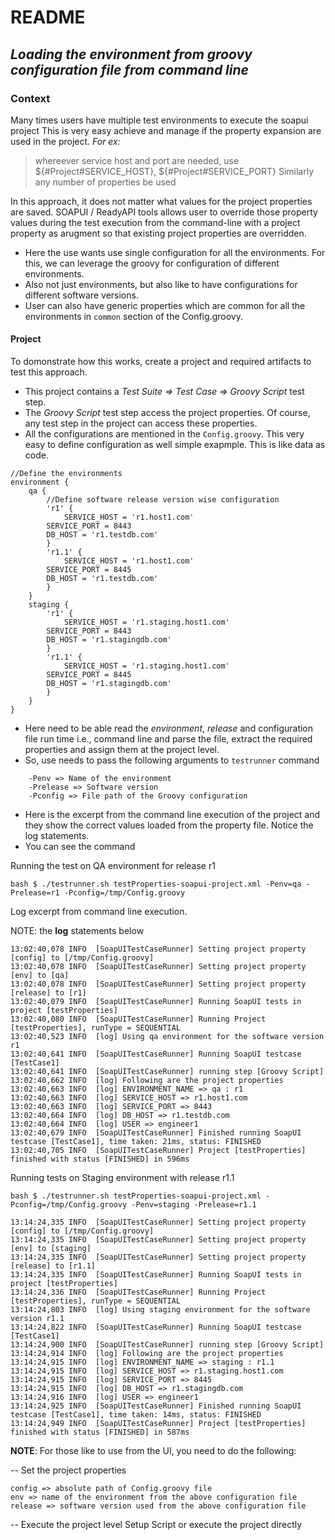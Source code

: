 # README
## _Loading the environment from groovy configuration file from command line_

### Context
Many times users have multiple test environments to execute the soapui project
This is very easy achieve and manage if the property expansion are used in the project. 
_For ex:_
>whereever service host and port are needed, use ${#Project#SERVICE_HOST}, ${#Project#SERVICE_PORT}
>Similarly any number of properties be used

In this approach, it does not matter what values for the project properties are saved. SOAPUI / ReadyAPI tools allows user to override those property values during the test execution from the command-line with a project property as arugment so that existing project properties are overridden.
- Here the use wants use single configuration for all the environments. For this, we can leverage the groovy for configuration of different environments. 
- Also not just environments, but also like to have configurations for different software versions.
- User can also have generic properties which are common for all the environments in `common`  section of the Config.groovy.

#### Project
To domonstrate how this works, create a project and required artifacts to test this approach.
- This project contains a _Test Suite => Test Case => Groovy Script_ test step.
- The _Groovy Script_ test step access the project properties. Of course, any test step in the project can access these properties.
- All the configurations are mentioned in the `Config.groovy`. This very easy to define configuration as well simple exapmple. This is like data as code.

```
//Define the environments 
environment {
    qa {
    	//Define software release version wise configuration       
    	'r1' {
    		SERVICE_HOST = 'r1.host1.com'
		SERVICE_PORT = 8443
		DB_HOST = 'r1.testdb.com'
    	}
    	'r1.1' {
    		SERVICE_HOST = 'r1.host1.com'
		SERVICE_PORT = 8445
		DB_HOST = 'r1.testdb.com'
    	}
    }
    staging {
    	'r1' {
    		SERVICE_HOST = 'r1.staging.host1.com'
		SERVICE_PORT = 8443
		DB_HOST = 'r1.stagingdb.com'
    	}
    	'r1.1' {
    		SERVICE_HOST = 'r1.staging.host1.com'
		SERVICE_PORT = 8445
		DB_HOST = 'r1.stagingdb.com'
    	}
    }
}
```
 - Here need to be able read the _environment_, _release_ and configuration file run time i.e., command line and parse the file, extract the required properties and assign them at the project level.
- So, use needs to pass the following arguments to `testrunner` command
```    
    -Penv => Name of the environment
    -Prelease => Software version
    -Pconfig => File path of the Groovy configuration
```
- Here is the excerpt from the command line execution of the project and they show the correct values loaded from the property file. Notice the log statements.
- You can see the command

Running the test on QA environment for release r1
```
bash $ ./testrunner.sh testProperties-soapui-project.xml -Penv=qa -Prelease=r1 -Pconfig=/tmp/Config.groovy
```
Log excerpt from command line execution.

NOTE: the **log** statements below
```
13:02:40,078 INFO  [SoapUITestCaseRunner] Setting project property [config] to [/tmp/Config.groovy]
13:02:40,078 INFO  [SoapUITestCaseRunner] Setting project property [env] to [qa]
13:02:40,078 INFO  [SoapUITestCaseRunner] Setting project property [release] to [r1]
13:02:40,079 INFO  [SoapUITestCaseRunner] Running SoapUI tests in project [testProperties]
13:02:40,080 INFO  [SoapUITestCaseRunner] Running Project [testProperties], runType = SEQUENTIAL
13:02:40,523 INFO  [log] Using qa environment for the software version r1
13:02:40,641 INFO  [SoapUITestCaseRunner] Running SoapUI testcase [TestCase1]
13:02:40,641 INFO  [SoapUITestCaseRunner] running step [Groovy Script]
13:02:40,662 INFO  [log] Following are the project properties
13:02:40,663 INFO  [log] ENVIRONMENT_NAME => qa : r1
13:02:40,663 INFO  [log] SERVICE_HOST => r1.host1.com
13:02:40,663 INFO  [log] SERVICE_PORT => 8443
13:02:40,664 INFO  [log] DB_HOST => r1.testdb.com
13:02:40,664 INFO  [log] USER => engineer1
13:02:40,679 INFO  [SoapUITestCaseRunner] Finished running SoapUI testcase [TestCase1], time taken: 21ms, status: FINISHED
13:02:40,705 INFO  [SoapUITestCaseRunner] Project [testProperties] finished with status [FINISHED] in 596ms
```

Running tests on Staging environment with release r1.1

```
bash $ ./testrunner.sh testProperties-soapui-project.xml -Pconfig=/tmp/Config.groovy -Penv=staging -Prelease=r1.1

13:14:24,335 INFO  [SoapUITestCaseRunner] Setting project property [config] to [/tmp/Config.groovy]
13:14:24,335 INFO  [SoapUITestCaseRunner] Setting project property [env] to [staging]
13:14:24,335 INFO  [SoapUITestCaseRunner] Setting project property [release] to [r1.1]
13:14:24,335 INFO  [SoapUITestCaseRunner] Running SoapUI tests in project [testProperties]
13:14:24,336 INFO  [SoapUITestCaseRunner] Running Project [testProperties], runType = SEQUENTIAL
13:14:24,803 INFO  [log] Using staging environment for the software version r1.1
13:14:24,822 INFO  [SoapUITestCaseRunner] Running SoapUI testcase [TestCase1]
13:14:24,900 INFO  [SoapUITestCaseRunner] running step [Groovy Script]
13:14:24,914 INFO  [log] Following are the project properties
13:14:24,915 INFO  [log] ENVIRONMENT_NAME => staging : r1.1
13:14:24,915 INFO  [log] SERVICE_HOST => r1.staging.host1.com
13:14:24,915 INFO  [log] SERVICE_PORT => 8445
13:14:24,915 INFO  [log] DB_HOST => r1.stagingdb.com
13:14:24,916 INFO  [log] USER => engineer1
13:14:24,925 INFO  [SoapUITestCaseRunner] Finished running SoapUI testcase [TestCase1], time taken: 14ms, status: FINISHED
13:14:24,949 INFO  [SoapUITestCaseRunner] Project [testProperties] finished with status [FINISHED] in 587ms
```

**NOTE**: For those like to use from the UI, you need to do the following:

-- Set the project properties 
    
    config => absolute path of Config.groovy file
    env => name of the environment from the above configuration file
    release => software version used from the above configuration file

-- Execute the project level Setup Script or execute the project directly

